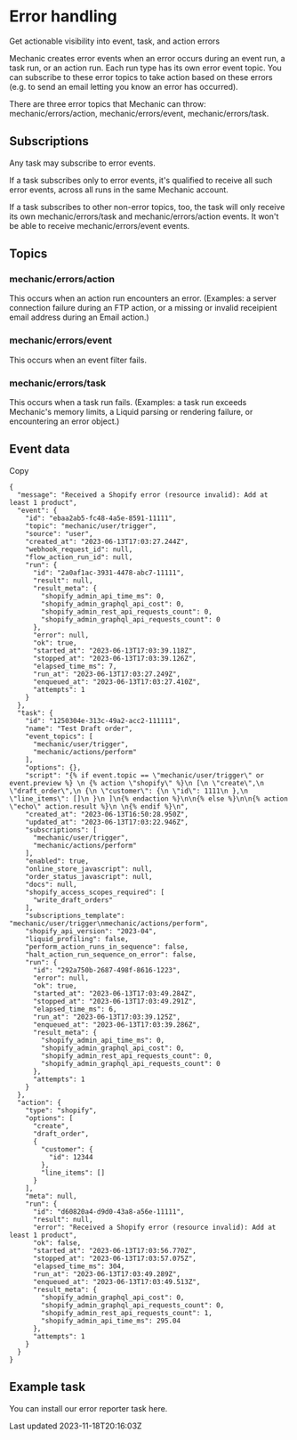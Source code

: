 # Error handling

Get actionable visibility into event, task, and action errors

Mechanic creates error events when an error occurs during an event run, a task run, or an action run. Each run type has its own error event topic. You can subscribe to these error topics to take action based on these errors (e.g. to send an email letting you know an error has occurred).

There are three error topics that Mechanic can throw: mechanic/errors/action, mechanic/errors/event, mechanic/errors/task.

## Subscriptions

Any task may subscribe to error events.

If a task subscribes only to error events, it's qualified to receive all such error events, across all runs in the same Mechanic account.

If a task subscribes to other non-error topics, too, the task will only receive its own mechanic/errors/task and mechanic/errors/action events. It won't be able to receive mechanic/errors/event events.

## Topics

### mechanic/errors/action

This occurs when an action run encounters an error. (Examples: a server connection failure during an FTP action, or a missing or invalid receipient email address during an Email action.)

### mechanic/errors/event

This occurs when an event filter fails.

### mechanic/errors/task

This occurs when a task run fails. (Examples: a task run exceeds Mechanic's memory limits, a Liquid parsing or rendering failure, or encountering an error object.)

## Event data

Copy

    {
      "message": "Received a Shopify error (resource invalid): Add at least 1 product",
      "event": {
        "id": "ebaa2ab5-fc48-4a5e-8591-11111",
        "topic": "mechanic/user/trigger",
        "source": "user",
        "created_at": "2023-06-13T17:03:27.244Z",
        "webhook_request_id": null,
        "flow_action_run_id": null,
        "run": {
          "id": "2a0af1ac-3931-4478-abc7-11111",
          "result": null,
          "result_meta": {
            "shopify_admin_api_time_ms": 0,
            "shopify_admin_graphql_api_cost": 0,
            "shopify_admin_rest_api_requests_count": 0,
            "shopify_admin_graphql_api_requests_count": 0
          },
          "error": null,
          "ok": true,
          "started_at": "2023-06-13T17:03:39.118Z",
          "stopped_at": "2023-06-13T17:03:39.126Z",
          "elapsed_time_ms": 7,
          "run_at": "2023-06-13T17:03:27.249Z",
          "enqueued_at": "2023-06-13T17:03:27.410Z",
          "attempts": 1
        }
      },
      "task": {
        "id": "1250304e-313c-49a2-acc2-111111",
        "name": "Test Draft order",
        "event_topics": [
          "mechanic/user/trigger",
          "mechanic/actions/perform"
        ],
        "options": {},
        "script": "{% if event.topic == \"mechanic/user/trigger\" or event.preview %} \n {% action \"shopify\" %}\n [\n \"create\",\n \"draft_order\",\n {\n \"customer\": {\n \"id\": 1111\n },\n \"line_items\": []\n }\n ]\n{% endaction %}\n\n{% else %}\n\n{% action \"echo\" action.result %}\n \n{% endif %}\n",
        "created_at": "2023-06-13T16:50:28.950Z",
        "updated_at": "2023-06-13T17:03:22.946Z",
        "subscriptions": [
          "mechanic/user/trigger",
          "mechanic/actions/perform"
        ],
        "enabled": true,
        "online_store_javascript": null,
        "order_status_javascript": null,
        "docs": null,
        "shopify_access_scopes_required": [
          "write_draft_orders"
        ],
        "subscriptions_template": "mechanic/user/trigger\nmechanic/actions/perform",
        "shopify_api_version": "2023-04",
        "liquid_profiling": false,
        "perform_action_runs_in_sequence": false,
        "halt_action_run_sequence_on_error": false,
        "run": {
          "id": "292a750b-2687-498f-8616-1223",
          "error": null,
          "ok": true,
          "started_at": "2023-06-13T17:03:49.284Z",
          "stopped_at": "2023-06-13T17:03:49.291Z",
          "elapsed_time_ms": 6,
          "run_at": "2023-06-13T17:03:39.125Z",
          "enqueued_at": "2023-06-13T17:03:39.286Z",
          "result_meta": {
            "shopify_admin_api_time_ms": 0,
            "shopify_admin_graphql_api_cost": 0,
            "shopify_admin_rest_api_requests_count": 0,
            "shopify_admin_graphql_api_requests_count": 0
          },
          "attempts": 1
        }
      },
      "action": {
        "type": "shopify",
        "options": [
          "create",
          "draft_order",
          {
            "customer": {
              "id": 12344
            },
            "line_items": []
          }
        ],
        "meta": null,
        "run": {
          "id": "d60820a4-d9d0-43a8-a56e-11111",
          "result": null,
          "error": "Received a Shopify error (resource invalid): Add at least 1 product",
          "ok": false,
          "started_at": "2023-06-13T17:03:56.770Z",
          "stopped_at": "2023-06-13T17:03:57.075Z",
          "elapsed_time_ms": 304,
          "run_at": "2023-06-13T17:03:49.289Z",
          "enqueued_at": "2023-06-13T17:03:49.513Z",
          "result_meta": {
            "shopify_admin_graphql_api_cost": 0,
            "shopify_admin_graphql_api_requests_count": 0,
            "shopify_admin_rest_api_requests_count": 1,
            "shopify_admin_api_time_ms": 295.04
          },
          "attempts": 1
        }
      }
    }

## Example task

You can install our error reporter task here.

Last updated 2023-11-18T20:16:03Z